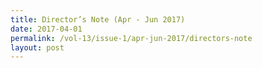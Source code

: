 ```yaml
---
title: Director’s Note (Apr - Jun 2017)
date: 2017-04-01
permalink: /vol-13/issue-1/apr-jun-2017/directors-note
layout: post
---
```

